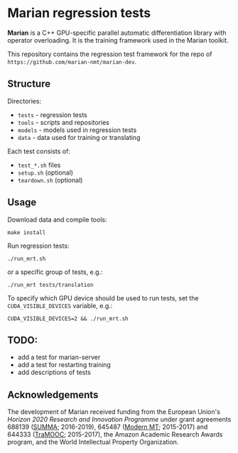 Marian regression tests
=======================

**Marian** is a C++ GPU-specific parallel automatic differentiation library
with operator overloading. It is the training framework used in the Marian
toolkit.

This repository contains the regression test framework for the repo of
`https://github.com/marian-nmt/marian-dev`.


## Structure

Directories:

* `tests` - regression tests
* `tools` - scripts and repositories
* `models` - models used in regression tests
* `data` - data used for training or translating

Each test consists of:

* `test_*.sh` files
* `setup.sh` (optional)
* `teardown.sh` (optional)

## Usage

Download data and compile tools:

```
make install
```

Run regression tests:

```
./run_mrt.sh
```

or a specific group of tests, e.g.:

```
./run_mrt tests/translation
```

To specify which GPU device should be used to run tests, set the
`CUDA_VISIBLE_DEVICES` variable, e.g.:

```
CUDA_VISIBLE_DEVICES=2 && ./run_mrt.sh
```

## TODO:

* add a test for marian-server
* add a test for restarting training
* add descriptions of tests

## Acknowledgements

The development of Marian received funding from the European Union's
_Horizon 2020 Research and Innovation Programme_ under grant agreements
688139 ([SUMMA](http://www.summa-project.eu); 2016-2019),
645487 ([Modern MT](http://www.modernmt.eu); 2015-2017) and
644333 ([TraMOOC](http://tramooc.eu/); 2015-2017),
the Amazon Academic Research Awards program, and
the World Intellectual Property Organization.

